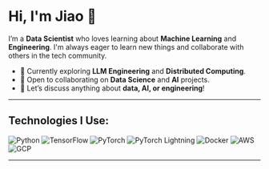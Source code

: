 # Hi, I'm Jiao 👋

I’m a **Data Scientist** who loves learning about **Machine Learning** and **Engineering**. I'm always eager to learn new things and collaborate with others in the tech community.

- 🌱 Currently exploring **LLM Engineering** and **Distributed Computing**.
- 🤝 Open to collaborating on **Data Science** and **AI** projects.
- 💬 Let’s discuss anything about **data, AI, or engineering**!

---

## Technologies I Use:

![Python](https://img.shields.io/badge/-Python-3776AB?style=flat&logo=python&logoColor=white)
![TensorFlow](https://img.shields.io/badge/-TensorFlow-FF6F00?style=flat&logo=tensorflow&logoColor=white)
![PyTorch](https://img.shields.io/badge/-PyTorch-EE4C2C?style=flat&logo=pytorch&logoColor=white)
![PyTorch Lightning](https://img.shields.io/badge/-PyTorch%20Lightning-792EE5?style=flat&logo=pytorch&logoColor=white)
![Docker](https://img.shields.io/badge/-Docker-2496ED?style=flat&logo=docker&logoColor=white)
![AWS](https://img.shields.io/badge/-AWS-232F3E?style=flat&logo=amazon-aws&logoColor=white)
![GCP](https://img.shields.io/badge/-GCP-4285F4?style=flat&logo=google-cloud&logoColor=white)

---

